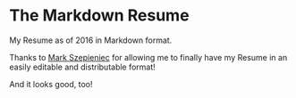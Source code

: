 The Markdown Resume
===================

My Resume as of 2016 in Markdown format.

Thanks to [Mark Szepieniec](https://github.com/mszep/)
for allowing me to finally have my Resume in an easily
editable and distributable format!

And it looks good, too!

